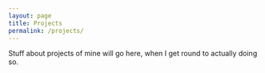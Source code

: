 ```yaml
---
layout: page
title: Projects
permalink: /projects/
---
```


Stuff about projects of mine will go here, when I get round to actually doing so.